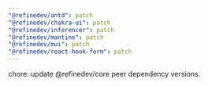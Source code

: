 ```yaml
---
"@refinedev/antd": patch
"@refinedev/chakra-ui": patch
"@refinedev/inferencer": patch
"@refinedev/mantine": patch
"@refinedev/mui": patch
"@refinedev/react-hook-form": patch
---
```


chore: update @refinedev/core peer dependency versions.
